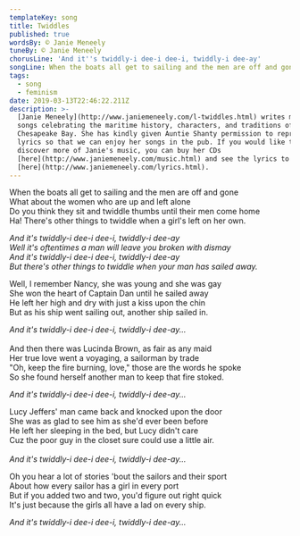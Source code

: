 ```yaml
---
templateKey: song
title: Twiddles
published: true
wordsBy: © Janie Meneely
tuneBy: © Janie Meneely
chorusLine: 'And it''s twiddly-i dee-i dee-i, twiddly-i dee-ay'
songLine: When the boats all get to sailing and the men are off and gone
tags:
  - song
  - feminism
date: 2019-03-13T22:46:22.211Z
description: >-
  [Janie Meneely](http://www.janiemeneely.com/l-twiddles.html) writes modern sea
  songs celebrating the maritime history, characters, and traditions of the
  Chesapeake Bay. She has kindly given Auntie Shanty permission to reproduce the
  lyrics so that we can enjoy her songs in the pub. If you would like to
  discover more of Janie's music, you can buy her CDs
  [here](http://www.janiemeneely.com/music.html) and see the lyrics to her songs
  [here](http://www.janiemeneely.com/lyrics.html).
---
```

When the boats all get to sailing and the men are off and gone\
What about the women who are up and left alone\
Do you think they sit and twiddle thumbs until their men come home\
Ha! There's other things to twiddle when a girl's left on her own.

_And it's twiddly-i dee-i dee-i, twiddly-i dee-ay_\
_Well it's oftentimes a man will leave you broken with dismay_\
_And it's twiddly-i dee-i dee-i, twiddly-i dee-ay_\
_But there's other things to twiddle when your man has sailed away._

Well, I remember Nancy, she was young and she was gay\
She won the heart of Captain Dan until he sailed away\
He left her high and dry with just a kiss upon the chin\
But as his ship went sailing out, another ship sailed in.

_And it's twiddly-i dee-i dee-i, twiddly-i dee-ay..._\
\
And then there was Lucinda Brown, as fair as any maid\
Her true love went a voyaging, a sailorman by trade\
"Oh, keep the fire burning, love," those are the words he spoke\
So she found herself another man to keep that fire stoked.

_And it's twiddly-i dee-i dee-i, twiddly-i dee-ay..._

Lucy Jeffers' man came back and knocked upon the door\
She was as glad to see him as she'd ever been before\
He left her sleeping in the bed, but Lucy didn't care\
Cuz the poor guy in the closet sure could use a little air.\
\
_And it's twiddly-i dee-i dee-i, twiddly-i dee-ay..._

Oh you hear a lot of stories 'bout the sailors and their sport\
About how every sailor has a girl in every port\
But if you added two and two, you'd figure out right quick\
It's just because the girls all have a lad on every ship.

_And it's twiddly-i dee-i dee-i, twiddly-i dee-ay..._
